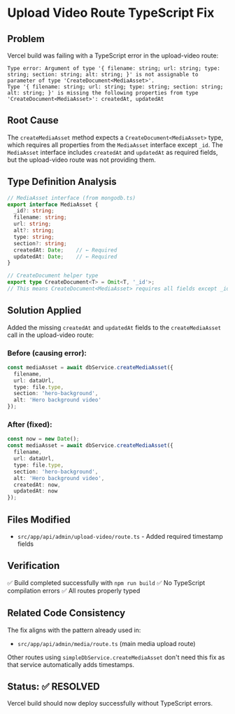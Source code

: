 # Upload Video Route TypeScript Fix

## Problem
Vercel build was failing with a TypeScript error in the upload-video route:

```
Type error: Argument of type '{ filename: string; url: string; type: string; section: string; alt: string; }' is not assignable to parameter of type 'CreateDocument<MediaAsset>'.
Type '{ filename: string; url: string; type: string; section: string; alt: string; }' is missing the following properties from type 'CreateDocument<MediaAsset>': createdAt, updatedAt
```

## Root Cause
The `createMediaAsset` method expects a `CreateDocument<MediaAsset>` type, which requires all properties from the `MediaAsset` interface except `_id`. The `MediaAsset` interface includes `createdAt` and `updatedAt` as required fields, but the upload-video route was not providing them.

## Type Definition Analysis
```typescript
// MediaAsset interface (from mongodb.ts)
export interface MediaAsset {
  _id?: string;
  filename: string;
  url: string;
  alt?: string;
  type: string;
  section?: string;
  createdAt: Date;    // ← Required
  updatedAt: Date;    // ← Required
}

// CreateDocument helper type
export type CreateDocument<T> = Omit<T, '_id'>;
// This means CreateDocument<MediaAsset> requires all fields except _id
```

## Solution Applied
Added the missing `createdAt` and `updatedAt` fields to the `createMediaAsset` call in the upload-video route:

### Before (causing error):
```typescript
const mediaAsset = await dbService.createMediaAsset({
  filename,
  url: dataUrl,
  type: file.type,
  section: 'hero-background',
  alt: 'Hero background video'
});
```

### After (fixed):
```typescript
const now = new Date();
const mediaAsset = await dbService.createMediaAsset({
  filename,
  url: dataUrl,
  type: file.type,
  section: 'hero-background',
  alt: 'Hero background video',
  createdAt: now,
  updatedAt: now
});
```

## Files Modified
- `src/app/api/admin/upload-video/route.ts` - Added required timestamp fields

## Verification
✅ Build completed successfully with `npm run build`
✅ No TypeScript compilation errors
✅ All routes properly typed

## Related Code Consistency
The fix aligns with the pattern already used in:
- `src/app/api/admin/media/route.ts` (main media upload route)

Other routes using `simpleDbService.createMediaAsset` don't need this fix as that service automatically adds timestamps.

## Status: ✅ RESOLVED
Vercel build should now deploy successfully without TypeScript errors.